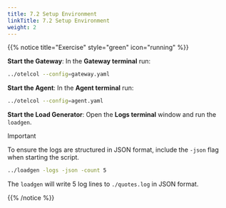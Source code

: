 ```yaml
---
title: 7.2 Setup Environment
linkTitle: 7.2 Setup Environment
weight: 2
---
```


{{% notice title="Exercise" style="green" icon="running" %}}

**Start the Gateway**: In the **Gateway terminal** run:

```bash { title="Start the Gateway" }
../otelcol --config=gateway.yaml
```

**Start the Agent**: In the **Agent terminal** run:

```bash { title="Start the Agent" }
../otelcol --config=agent.yaml
```

**Start the Load Generator**: Open the **Logs terminal** window and run the `loadgen`.

> [!IMPORTANT]
> To ensure the logs are structured in JSON format, include the `-json` flag when starting the script.

```bash { title="Log Generator" }
../loadgen -logs -json -count 5
```

The `loadgen` will write 5 log lines to `./quotes.log` in JSON format.

{{% /notice %}}
